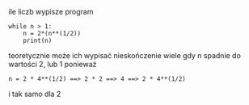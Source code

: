 ile liczb wypisze program

```
while n > 1:  
    n = 2*(n**(1/2))  
    print(n)
```    

teoretycznie może ich wypisać nieskończenie wiele gdy n spadnie do wartości 2, lub 1
ponieważ

```
n = 2 * 4**(1/2) ==> 2 * 2 ==> 4 ==> 2 * 4**(1/2)
```
i tak samo dla 2
